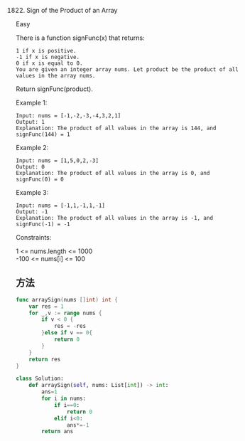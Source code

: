 1822. Sign of the Product of an Array


Easy


There is a function signFunc(x) that returns:

```
1 if x is positive.
-1 if x is negative.
0 if x is equal to 0.
You are given an integer array nums. Let product be the product of all values in the array nums.
```

Return signFunc(product).

 

Example 1:
```
Input: nums = [-1,-2,-3,-4,3,2,1]
Output: 1
Explanation: The product of all values in the array is 144, and signFunc(144) = 1
```

Example 2:

```
Input: nums = [1,5,0,2,-3]
Output: 0
Explanation: The product of all values in the array is 0, and signFunc(0) = 0
```

Example 3:

```
Input: nums = [-1,1,-1,1,-1]
Output: -1
Explanation: The product of all values in the array is -1, and signFunc(-1) = -1
```

Constraints:

1 <= nums.length <= 1000   
-100 <= nums[i] <= 100   


## 方法



```go
func arraySign(nums []int) int {
    var res = 1
    for _,v := range nums {
        if v < 0 {
            res = -res
        }else if v == 0{
            return 0
        }
    }
    return res
}
```


```python
class Solution:
    def arraySign(self, nums: List[int]) -> int:
        ans=1
        for i in nums:
            if i==0:
                return 0
            elif i<0:
                ans*=-1
        return ans
```